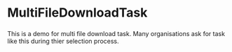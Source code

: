 # MultiFileDownloadTask

###
This is a demo for multi file download task. Many organisations ask for task like this during thier selection process.

